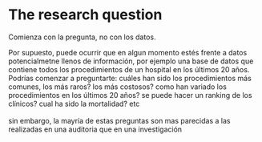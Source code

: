 # The research question

Comienza con la pregunta, no con los datos.&#x20;

Por supuesto, puede ocurrir que en algun momento estés frente a datos potencialmetne llenos de información, por ejemplo una base de datos que contiene todos los procedimientos de un hospital en los últimos 20 años. Podrías comenzar a preguntarte: cuáles han sido los procedimientos más comunes, los más raros? los más costosos? como han variado los procedimientos en los últimos 20 años? se puede hacer un ranking de los clínicos? cual ha sido la mortalidad? etc\
\
sin embargo, la mayría de estas preguntas son mas parecidas a las realizadas en una auditoria que en una investigación
